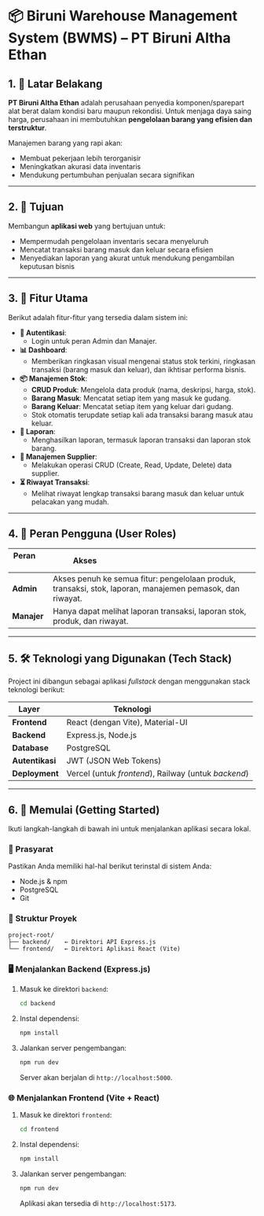 # 📦 Biruni Warehouse Management System (BWMS) – PT Biruni Altha Ethan

## 1. 🎯 Latar Belakang
**PT Biruni Altha Ethan** adalah perusahaan penyedia komponen/sparepart alat berat dalam kondisi baru maupun rekondisi. Untuk menjaga daya saing harga, perusahaan ini membutuhkan **pengelolaan barang yang efisien dan terstruktur**.

Manajemen barang yang rapi akan:
* Membuat pekerjaan lebih terorganisir
* Meningkatkan akurasi data inventaris
* Mendukung pertumbuhan penjualan secara signifikan

---

## 2. 🎯 Tujuan
Membangun **aplikasi web** yang bertujuan untuk:
* Mempermudah pengelolaan inventaris secara menyeluruh
* Mencatat transaksi barang masuk dan keluar secara efisien
* Menyediakan laporan yang akurat untuk mendukung pengambilan keputusan bisnis

---

## 3. 🚀 Fitur Utama

Berikut adalah fitur-fitur yang tersedia dalam sistem ini:

* **🔐 Autentikasi**:
    * Login untuk peran Admin dan Manajer.
* **📊 Dashboard**:
    * Memberikan ringkasan visual mengenai status stok terkini, ringkasan transaksi (barang masuk dan keluar), dan ikhtisar performa bisnis.
* **📦 Manajemen Stok**:
    * **CRUD Produk**: Mengelola data produk (nama, deskripsi, harga, stok).
    * **Barang Masuk**: Mencatat setiap item yang masuk ke gudang.
    * **Barang Keluar**: Mencatat setiap item yang keluar dari gudang.
    * Stok otomatis terupdate setiap kali ada transaksi barang masuk atau keluar.
* **📝 Laporan**:
    * Menghasilkan laporan, termasuk laporan transaksi dan laporan stok barang.
* **👤 Manajemen Supplier**:
    * Melakukan operasi CRUD (Create, Read, Update, Delete) data supplier.
* **⏳ Riwayat Transaksi**:
    * Melihat riwayat lengkap transaksi barang masuk dan keluar untuk pelacakan yang mudah.

---

## 4. 👥 Peran Pengguna (User Roles)

| Peran       | Akses                                                                 |
|-------------|-----------------------------------------------------------------------|
| **Admin**   | Akses penuh ke semua fitur: pengelolaan produk, transaksi, stok, laporan, manajemen pemasok, dan riwayat. |
| **Manajer** | Hanya dapat melihat laporan transaksi, laporan stok, produk, dan riwayat.      |

---

## 5. 🛠 Teknologi yang Digunakan (Tech Stack)

Project ini dibangun sebagai aplikasi *fullstack* dengan menggunakan stack teknologi berikut:

| Layer       | Teknologi                        |
|-------------|----------------------------------|
| **Frontend**  | React (dengan Vite), Material-UI |
| **Backend**   | Express.js, Node.js               |
| **Database**  | PostgreSQL                        |
| **Autentikasi**| JWT (JSON Web Tokens)           |
| **Deployment**| Vercel (untuk *frontend*), Railway (untuk *backend*) |

---

## 6. 🚀 Memulai (Getting Started)

Ikuti langkah-langkah di bawah ini untuk menjalankan aplikasi secara lokal.

### 🔧 Prasyarat

Pastikan Anda memiliki hal-hal berikut terinstal di sistem Anda:

* Node.js & npm
* PostgreSQL
* Git

### 📁 Struktur Proyek

```
project-root/
├── backend/    ← Direktori API Express.js
└── frontend/   ← Direktori Aplikasi React (Vite)
```

### 🖥 Menjalankan Backend (Express.js)

1.  Masuk ke direktori `backend`:
    ```bash
    cd backend
    ```
2.  Instal dependensi:
    ```bash
    npm install
    ```
3.  Jalankan server pengembangan:
    ```bash
    npm run dev
    ```
    Server akan berjalan di `http://localhost:5000`.

### 🌐 Menjalankan Frontend (Vite + React)

1.  Masuk ke direktori `frontend`:
    ```bash
    cd frontend
    ```
2.  Instal dependensi:
    ```bash
    npm install
    ```
3.  Jalankan server pengembangan:
    ```bash
    npm run dev
    ```
    Aplikasi akan tersedia di `http://localhost:5173`.